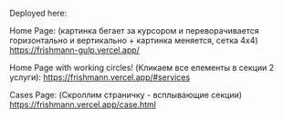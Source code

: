 Deployed here:

Home Page: (картинка бегает за курсором и переворачивается горизонтально и вертикально + картинка меняется, сетка 4х4)
https://frishmann-gulp.vercel.app/

Home Page with working circles! (Кликаем все елементы в секции 2 услуги):
https://frishmann.vercel.app/#services

Cases Page: (Скроллим страничку - всплывающие секции)
https://frishmann.vercel.app/case.html
